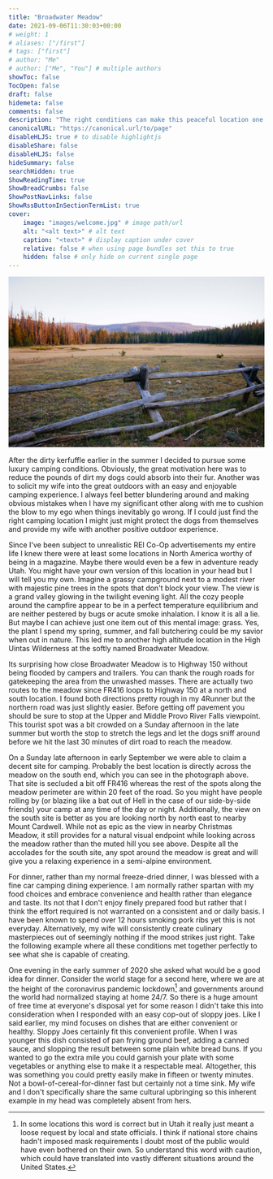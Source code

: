 ```yaml
---
title: "Broadwater Meadow"
date: 2021-09-06T11:30:03+00:00
# weight: 1
# aliases: ["/first"]
# tags: ["first"]
# author: "Me"
# author: ["Me", "You"] # multiple authors
showToc: false
TocOpen: false
draft: false
hidemeta: false
comments: false
description: "The right conditions can make this peaceful location one of the most relaxing and semi-accessible camping spots in the Uintas."
canonicalURL: "https://canonical.url/to/page"
disableHLJS: true # to disable highlightjs
disableShare: false
disableHLJS: false
hideSummary: false
searchHidden: true
ShowReadingTime: true
ShowBreadCrumbs: false
ShowPostNavLinks: false
ShowRssButtonInSectionTermList: true
cover:
    image: "images/welcome.jpg" # image path/url
    alt: "<alt text>" # alt text
    caption: "<text>" # display caption under cover
    relative: false # when using page bundles set this to true
    hidden: false # only hide on current single page
---
```


![meadow](images/broadwater-large.jpg)

After the dirty kerfuffle earlier in the summer I decided to pursue some luxury camping conditions. Obviously, the great motivation here was to reduce the pounds of dirt my dogs could absorb into their fur. Another was to solicit my wife into the great outdoors with an easy and enjoyable camping experience. I always feel better blundering around and making obvious mistakes when I have my significant other along with me to cushion the blow to my ego when things inevitably go wrong. If I could just find the right camping location I might just might protect the dogs from themselves and provide my wife with another positive outdoor experience.

Since I've been subject to unrealistic REI Co-Op advertisements my entire life I knew there were at least some locations in North America worthy of being in a magazine. Maybe there would even be a few in adventure ready Utah. You might have your own version of this location in your head but I will tell you my own. Imagine a grassy campground next to a modest river with majestic pine trees in the spots that don't block your view. The view is a grand valley glowing in the twilight evening light. All the cozy people around the campfire appear to be in a perfect temperature equilibrium and are neither pestered by bugs or acute smoke inhalation. I know it is all a lie. But maybe I can achieve just one item out of this mental image: grass. Yes, the plant I spend my spring, summer, and fall butchering could be my savior when out in nature. This led me to another high altitude location in the High Uintas Wilderness at the softly named Broadwater Meadow.

Its surprising how close Broadwater Meadow is to Highway 150 without being flooded by campers and trailers. You can thank the rough roads for gatekeeping the area from the unwashed masses. There are actually two routes to the meadow since FR416 loops to Highway 150 at a north and south location. I found both directions pretty rough in my 4Runner but the northern road was just slightly easier. Before getting off pavement you should be sure to stop at the Upper and Middle Provo River Falls viewpoint. This tourist spot was a bit crowded on a Sunday afternoon in the late summer but worth the stop to stretch the legs and let the dogs sniff around before we hit the last 30 minutes of dirt road to reach the meadow. 

On a Sunday late afternoon in early September we were able to claim a decent site for camping. Probably the best location is directly across the meadow on the south end, which you can see in the photograph above. That site is secluded a bit off FR416 whereas the rest of the spots along the meadow perimeter are within 20 feet of the road. So you might have people rolling by (or blazing like a bat out of Hell in the case of our side-by-side friends) your camp at any time of the day or night. Additionally, the view on the south site is better as you are looking north by north east to nearby Mount Cardwell. While not as epic as the view in nearby Christmas Meadow, it still provides for a natural visual endpoint while looking across the meadow rather than the muted hill you see above. Despite all the accolades for the south site, any spot around the meadow is great and will give you a relaxing experience in a semi-alpine environment.

For dinner, rather than my normal freeze-dried dinner, I was blessed with a fine car camping dining experience. I am normally rather spartan with my food choices and embrace convenience and health rather than elegance and taste. Its not that I don't enjoy finely prepared food but rather that I think the effort required is not warranted on a consistent and or daily basis. I have been known to spend over 12 hours smoking pork ribs yet this is not everyday. Alternatively, my wife will consistently create culinary masterpieces out of seemingly nothing if the mood strikes just right. Take the following example where all these conditions met together perfectly to see what she is capable of creating. 

One evening in the early summer of 2020 she asked what would be a good idea for dinner. Consider the world stage for a second here, where we are at the height of the coronavirus pandemic lockdown[^1] and governments around the world had normalized staying at home 24/7. So there is a huge amount of free time at everyone's disposal yet for some reason I didn't take this into consideration when I responded with an easy cop-out of sloppy joes. Like I said earlier, my mind focuses on dishes that are either convenient or healthy. Sloppy Joes certainly fit this convenient profile. When I was younger this dish consisted of pan frying ground beef, adding a canned sauce, and slopping the result between some plain white bread buns. If you wanted to go the extra mile you could garnish your plate with some vegetables or anything else to make it a respectable meal. Altogether, this was something you could pretty easily make in fifteen or twenty minutes. Not a bowl-of-cereal-for-dinner fast but certainly not a time sink. My wife and I don't specifically share the same cultural upbringing so this inherent example in my head was completely absent from hers.

[^1]: In some locations this word is correct but in Utah it really just meant a loose request by local and state officials. I think if national store chains hadn't imposed mask requirements I doubt most of the public would have even bothered on their own. So understand this word with caution, which could have translated into vastly different situations around the United States.
